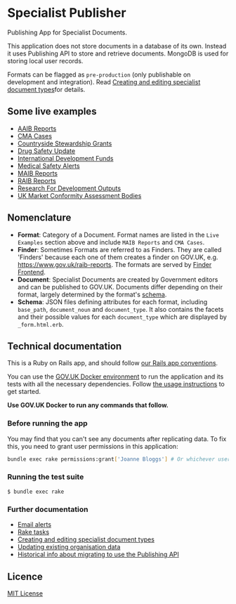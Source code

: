 # Specialist Publisher

Publishing App for Specialist Documents.

This application does not store documents in a database of its own. Instead it uses Publishing API to store and retrieve documents. MongoDB is used for storing local user records.

Formats can be flagged as `pre-production` (only publishable on development and integration). Read [Creating and editing specialist document types](/docs/creating-and-editing-specialist-document-types.md)for details.

## Some live examples

- [AAIB Reports](https://www.gov.uk/aaib-reports)
- [CMA Cases](https://www.gov.uk/cma-cases)
- [Countryside Stewardship Grants](https://www.gov.uk/countryside-stewardship-grants)
- [Drug Safety Update](https://www.gov.uk/drug-safety-update)
- [International Development Funds](https://www.gov.uk/international-development-funding)
- [Medical Safety Alerts](https://www.gov.uk/drug-device-alerts)
- [MAIB Reports](https://www.gov.uk/maib-reports)
- [RAIB Reports](https://www.gov.uk/raib-reports)
- [Research For Development Outputs](https://www.gov.uk/research-for-development-outputs)
- [UK Market Conformity Assessment Bodies](https://www.gov.uk/uk-market-conformity-assessment-bodies)

## Nomenclature

- **Format**: Category of a Document. Format names are listed in the `Live Examples` section above and include `MAIB Reports` and `CMA Cases`.
- **Finder**:  Sometimes Formats are referred to as Finders. They are called 'Finders' because each one of them creates a finder on GOV.UK, e.g. https://www.gov.uk/raib-reports. The formats are served by [Finder Frontend](https://github.com/alphagov/finder-frontend).
- **Document**: Specialist Documents are created by Government editors and can be published to GOV.UK. Documents differ depending on their format, largely determined by the format's [schema](https://github.com/alphagov/specialist-publisher/blob/6f8eee9ef0bd3a4a72638f5e8301225e692145a3/lib/documents/schemas/aaib_reports.json).
- **Schema**: JSON files defining attributes for each format, including `base_path`, `document_noun` and `document_type`. It also contains the facets and their possible values for each `document_type` which are displayed by `_form.html.erb`.

## Technical documentation

This is a Ruby on Rails app, and should follow [our Rails app conventions](https://docs.publishing.service.gov.uk/manual/conventions-for-rails-applications.html).

You can use the [GOV.UK Docker environment](https://github.com/alphagov/govuk-docker) to run the application and its tests with all the necessary dependencies. Follow [the usage instructions](https://github.com/alphagov/govuk-docker#usage) to get started.

**Use GOV.UK Docker to run any commands that follow.**

### Before running the app

You may find that you can't see any documents after replicating data. To fix
this, you need to grant user permissions in this application:

```bash
bundle exec rake permissions:grant['Joanne Bloggs'] # Or whichever user you're logged in as.
```

### Running the test suite

```
$ bundle exec rake
```

### Further documentation

- [Email alerts](/docs/email-alerts.md)
- [Rake tasks](/docs/tasks.md)
- [Creating and editing specialist document types](/docs/creating-and-editing-specialist-document-types.md)
- [Updating existing organisation data](/docs/updating-existing-organisation-data.md)
- [Historical info about migrating to use the Publishing API](/docs/phase-2-migration/README.md)

## Licence

[MIT License](LICENCE)

